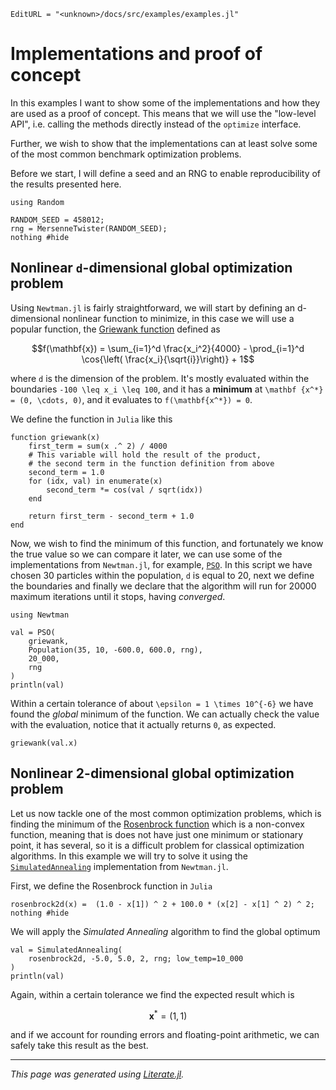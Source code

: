 ```@meta
EditURL = "<unknown>/docs/src/examples/examples.jl"
```

# Implementations and proof of concept

In this examples I want to show some of the implementations and how they are used
as a proof of concept. This means that we will use the "low-level API", i.e. calling
the methods directly instead of the `optimize` interface.

Further, we wish to show that the implementations can at least solve some of the
most common benchmark optimization problems.

Before we start, I will define a seed and an RNG to enable reproducibility of the
results presented here.

```@example examples
using Random

RANDOM_SEED = 458012;
rng = MersenneTwister(RANDOM_SEED);
nothing #hide
```

## Nonlinear ``d``-dimensional global optimization problem

Using `Newtman.jl` is fairly straightforward, we will start by defining
an d-dimensional nonlinear function to minimize,
in this case we will use a popular function, the
[Griewank function](http://mathworld.wolfram.com/GriewankFunction.html)
defined as

```math
f(\mathbf{x}) = \sum_{i=1}^d \frac{x_i^2}{4000} - \prod_{i=1}^d \cos{\left(
\frac{x_i}{\sqrt{i}}\right)} + 1
```

where ``d`` is the dimension of the problem. It's mostly evaluated within the
boundaries ``-100 \leq x_i \leq 100``, and it has a **minimum** at ``\mathbf
{x^*} = (0, \cdots, 0)``, and it evaluates to ``f(\mathbf{x^*}) = 0``.

We define the function in `Julia` like this

```@example examples
function griewank(x)
    first_term = sum(x .^ 2) / 4000
    # This variable will hold the result of the product,
    # the second term in the function definition from above
    second_term = 1.0
    for (idx, val) in enumerate(x)
        second_term *= cos(val / sqrt(idx))
    end

    return first_term - second_term + 1.0
end
```

Now, we wish to find the minimum of this function, and fortunately we know the
true value so we can compare it later, we can use some of the implementations
from `Newtman.jl`, for example, [`PSO`](@ref).
In this script we have chosen 30 particles within the population, `d` is equal
to 20, next we define the boundaries and finally we declare that the algorithm
will run for 20000 maximum iterations until it stops, having _converged_.

```@example examples
using Newtman

val = PSO(
    griewank,
    Population(35, 10, -600.0, 600.0, rng),
    20_000,
    rng
)
println(val)
```

Within a certain tolerance of about ``\epsilon = 1 \times 10^{-6}`` we have found
the _global_ minimum of the function. We can actually check the value with the
evaluation, notice that it actually returns `0`, as expected.

```@example examples
griewank(val.x)
```

## Nonlinear 2-dimensional global optimization problem

Let us now tackle one of the most common optimization problems, which is
finding the minimum of the [Rosenbrock function](https://en.wikipedia.org/wiki/Rosenbrock_function)
which is a non-convex function, meaning that is does not have just one minimum
or stationary point, it has several, so it is a difficult problem for classical
optimization algorithms. In this example we will try to solve it using the
[`SimulatedAnnealing`](@ref) implementation from `Newtman.jl`.

First, we define the Rosenbrock function in `Julia`

```@example examples
rosenbrock2d(x) =  (1.0 - x[1]) ^ 2 + 100.0 * (x[2] - x[1] ^ 2) ^ 2;
nothing #hide
```

We will apply the _Simulated Annealing_ algorithm to find the global optimum

```@example examples
val = SimulatedAnnealing(
    rosenbrock2d, -5.0, 5.0, 2, rng; low_temp=10_000
)
println(val)
```

Again, within a certain tolerance we find the expected result which is

```math
\mathbf{x}^{*} = (1, 1)
```

and if we account for rounding errors and floating-point arithmetic, we
can safely take this result as the best.

---

*This page was generated using [Literate.jl](https://github.com/fredrikekre/Literate.jl).*

